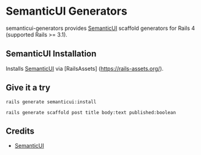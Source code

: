 # SemanticUI Generators

semanticui-generators provides [SemanticUI](http://semantic-ui.com/) scaffold generators for Rails 4 (supported Rails >= 3.1).

## SemanticUI Installation

Installs [SemanticUI](http://semantic-ui.com/) via [RailsAssets] (https://rails-assets.org/).

## Give it a try

`rails generate semanticui:install`

`rails generate scaffold post title body:text published:boolean`

## Credits

* [SemanticUI](http://semantic-ui.com/)
